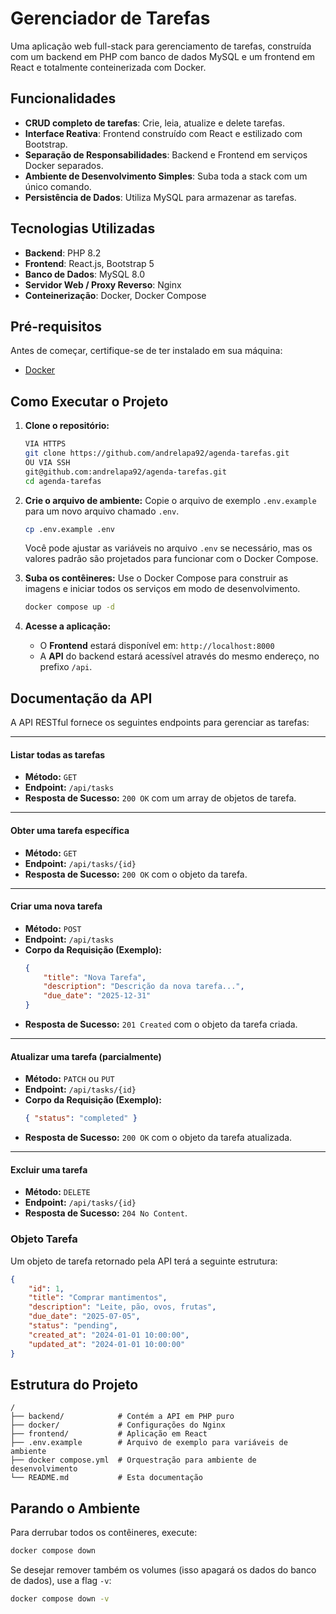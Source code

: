 # Gerenciador de Tarefas

Uma aplicação web full-stack para gerenciamento de tarefas, construída com um backend em PHP com banco de dados MySQL e um frontend em React e totalmente conteinerizada com Docker.

## Funcionalidades

- **CRUD completo de tarefas**: Crie, leia, atualize e delete tarefas.
- **Interface Reativa**: Frontend construído com React e estilizado com Bootstrap.
- **Separação de Responsabilidades**: Backend e Frontend em serviços Docker separados.
- **Ambiente de Desenvolvimento Simples**: Suba toda a stack com um único comando.
- **Persistência de Dados**: Utiliza MySQL para armazenar as tarefas.

## Tecnologias Utilizadas

- **Backend**: PHP 8.2
- **Frontend**: React.js, Bootstrap 5
- **Banco de Dados**: MySQL 8.0
- **Servidor Web / Proxy Reverso**: Nginx
- **Conteinerização**: Docker, Docker Compose

## Pré-requisitos

Antes de começar, certifique-se de ter instalado em sua máquina:
- [Docker](https://www.docker.com/get-started)

## Como Executar o Projeto

1.  **Clone o repositório:**
    ```bash
    VIA HTTPS
    git clone https://github.com/andrelapa92/agenda-tarefas.git
    OU VIA SSH
    git@github.com:andrelapa92/agenda-tarefas.git
    cd agenda-tarefas
    ```

2.  **Crie o arquivo de ambiente:**
    Copie o arquivo de exemplo `.env.example` para um novo arquivo chamado `.env`.
    ```bash
    cp .env.example .env
    ```
    Você pode ajustar as variáveis no arquivo `.env` se necessário, mas os valores padrão são projetados para funcionar com o Docker Compose.

3.  **Suba os contêineres:**
    Use o Docker Compose para construir as imagens e iniciar todos os serviços em modo de desenvolvimento.
    ```bash
    docker compose up -d
    ```

4.  **Acesse a aplicação:**
    - O **Frontend** estará disponível em: `http://localhost:8000`
    - A **API** do backend estará acessível através do mesmo endereço, no prefixo `/api`.

## Documentação da API

A API RESTful fornece os seguintes endpoints para gerenciar as tarefas:

---

#### Listar todas as tarefas
*   **Método:** `GET`
*   **Endpoint:** `/api/tasks`
*   **Resposta de Sucesso:** `200 OK` com um array de objetos de tarefa.

---

#### Obter uma tarefa específica
*   **Método:** `GET`
*   **Endpoint:** `/api/tasks/{id}`
*   **Resposta de Sucesso:** `200 OK` com o objeto da tarefa.

---

#### Criar uma nova tarefa
*   **Método:** `POST`
*   **Endpoint:** `/api/tasks`
*   **Corpo da Requisição (Exemplo):**
    ```json
    {
        "title": "Nova Tarefa",
        "description": "Descrição da nova tarefa...",
        "due_date": "2025-12-31"
    }
    ```
*   **Resposta de Sucesso:** `201 Created` com o objeto da tarefa criada.

---

#### Atualizar uma tarefa (parcialmente)
*   **Método:** `PATCH` ou `PUT`
*   **Endpoint:** `/api/tasks/{id}`
*   **Corpo da Requisição (Exemplo):**
    ```json
    { "status": "completed" }
    ```
*   **Resposta de Sucesso:** `200 OK` com o objeto da tarefa atualizada.

---

#### Excluir uma tarefa
*   **Método:** `DELETE`
*   **Endpoint:** `/api/tasks/{id}`
*   **Resposta de Sucesso:** `204 No Content`.

### Objeto Tarefa

Um objeto de tarefa retornado pela API terá a seguinte estrutura:

```json
{
    "id": 1,
    "title": "Comprar mantimentos",
    "description": "Leite, pão, ovos, frutas",
    "due_date": "2025-07-05",
    "status": "pending",
    "created_at": "2024-01-01 10:00:00",
    "updated_at": "2024-01-01 10:00:00"
}
```

## Estrutura do Projeto

```
/
├── backend/            # Contém a API em PHP puro
├── docker/             # Configurações do Nginx
├── frontend/           # Aplicação em React
├── .env.example        # Arquivo de exemplo para variáveis de ambiente
├── docker compose.yml  # Orquestração para ambiente de desenvolvimento
└── README.md           # Esta documentação
```

## Parando o Ambiente

Para derrubar todos os contêineres, execute:
```bash
docker compose down
```

Se desejar remover também os volumes (isso apagará os dados do banco de dados), use a flag `-v`:
```bash
docker compose down -v
```
